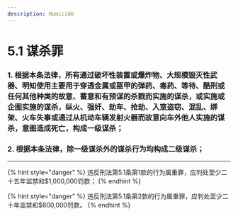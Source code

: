 ```yaml
---
description: Homicide
---
```


# 5.1 谋杀罪

### 1. 根据本条法律，所有通过破坏性装置或爆炸物、大规模毁灭性武器、明知使用主要用于穿透金属或盔甲的弹药、毒药、等待、酷刑或任何其他种类的故意、蓄意和有预谋的杀戮而实施的谋杀，或实施或企图实施的谋杀，纵火、强奸、劫车、抢劫、入室盗窃、混乱、绑架、火车失事或通过从机动车辆发射火器而故意向车外他人实施的谋杀，意图造成死亡，构成一级谋杀；


### 2. 根据本条法律，除一级谋杀外的谋杀行为均构成二级谋杀；

***

{% hint style="danger" %}
违反刑法第5.1条第1款的行为属重罪，应判处至少二十五年监禁和$1,000,000罚款；
{% endhint %}

{% hint style="danger" %}
违反刑法第5.1条第2款的行为属重罪，应判处至少二十年监禁和$800,000罚款。
{% endhint %}